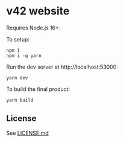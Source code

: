 # v42 website

Requires Node.js 16+.

To setup:

```
npm i 
npm i -g yarn
```

Run the dev server at http://localhost:53000:

```
yarn dev
```

To build the final product:

```
yarn build
```

## License

See [LICENSE.md](LICENSE.md)